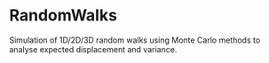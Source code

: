 # RandomWalks
Simulation of 1D/2D/3D random walks using Monte Carlo methods to analyse expected displacement and variance.
